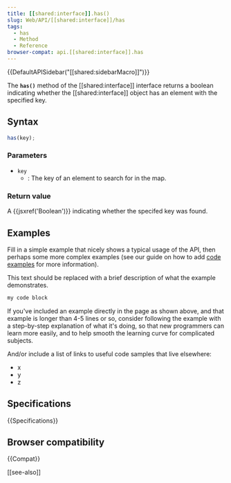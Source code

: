 ```yaml
---
title: [[shared:interface]].has()
slug: Web/API/[[shared:interface]]/has
tags:
  - has
  - Method
  - Reference
browser-compat: api.[[shared:interface]].has
---
```

{{DefaultAPISidebar("[[shared:sidebarMacro]]")}}

The **`has()`** method of the [[shared:interface]] interface returns a boolean indicating whether the [[shared:interface]] object has an element with the specified key.

## Syntax

```js
has(key);
```

### Parameters

- `key`
  - : The key of an element to search for in the map.

### Return value

A {{jsxref('Boolean')}} indicating whether the specifed key was found.

## Examples

Fill in a simple example that nicely shows a typical usage of the API, then perhaps some more complex examples (see our guide on how to add [code examples](/en-US/docs/MDN/Contribute/Structures/Code_examples) for more information).

This text should be replaced with a brief description of what the example demonstrates.

```js
my code block
```

If you've included an example directly in the page as shown above, and that example is longer than 4-5 lines or so, consider following the example with a step-by-step explanation of what it's doing, so that new programmers can learn more easily, and to help smooth the learning curve for complicated subjects.

And/or include a list of links to useful code samples that live elsewhere:

*   x
*   y
*   z

## Specifications

{{Specifications}}

## Browser compatibility

{{Compat}}

[[see-also]]

